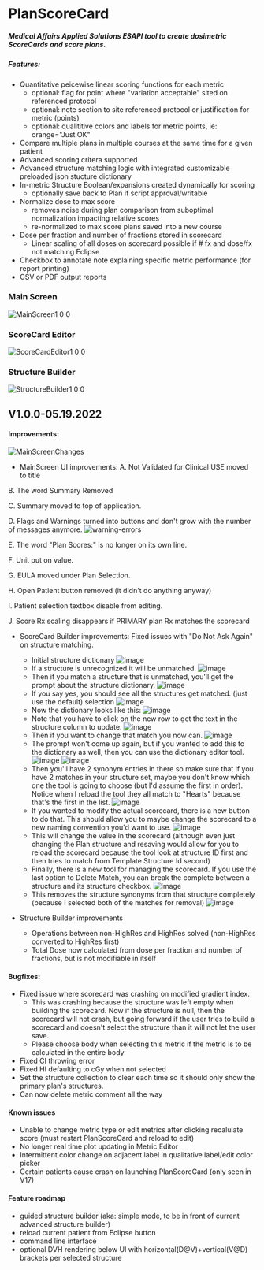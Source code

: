 # PlanScoreCard

##### Medical Affairs Applied Solutions ESAPI tool to create dosimetric ScoreCards and score plans.
##### Features:
* Quantitative peicewise linear scoring functions for each metric
  * optional: flag for point where "variation acceptable" sited on referenced protocol
  * optional: note section to site referenced protocol or justification for metric (points)
  * optional: qualititive colors and labels for metric points, ie: orange="Just OK"
* Compare multiple plans in multiple courses at the same time for a given patient
* Advanced scoring critera supported
* Advanced structure matching logic with integrated customizable preloaded json stucture dictionary
* In-metric Structure Boolean/expansions created dynamically for scoring 
  * optionally save back to Plan if script approval/writable
* Normalize dose to max score
  * removes noise during plan comparison from suboptimal normalization impacting relative scores
  * re-normalized to max score plans saved into a new course
* Dose per fraction and number of fractions stored in scorecard
  * Linear scaling of all doses on scorecard possible if # fx and dose/fx not matching Eclipse
* Checkbox to annotate note explaining specific metric performance (for report printing)
* CSV or PDF output reports

### Main Screen
![MainScreen1 0 0](https://user-images.githubusercontent.com/78000769/169741084-0bb83fdc-69f4-4240-a193-e1e41db9c0df.png)

### ScoreCard Editor
![ScoreCardEditor1 0 0](https://user-images.githubusercontent.com/78000769/169741156-a27d6165-616a-4181-80a7-74ed7923e8eb.png)

### Structure Builder
![StructureBuilder1 0 0](https://user-images.githubusercontent.com/78000769/169741212-82f16a0d-1e11-4ee4-863d-ac2446486c5b.png)


## V1.0.0-05.19.2022
#### Improvements:
![MainScreenChanges](https://user-images.githubusercontent.com/78000769/169741261-04f08e03-1d04-47dd-a3e4-93f7f0198f6a.png)
* MainScreen UI improvements:
A. Not Validated for Clinical USE moved to title

B. The word Summary Removed

C. Summary moved to top of application.

D. Flags and Warnings turned into buttons and don't grow with the number of messages anymore.
![warning-errors](https://user-images.githubusercontent.com/78000769/169742259-6bd0ff3d-3586-4c9e-92d7-b4801224459e.png)

E. The word "Plan Scores:" is no longer on its own line.

F. Unit put on value.

G. EULA moved under Plan Selection.

H. Open Patient button removed (it didn't do anything anyway)

I. Patient selection textbox disable from editing.

J. Score Rx scaling disappears if PRIMARY plan Rx matches the scorecard

* ScoreCard Builder improvements: Fixed issues with "Do Not Ask Again" on structure matching.
  * Initial structure dictionary
  ![image](https://user-images.githubusercontent.com/78000769/169745487-1388db2e-346e-412b-b8c0-56751c0662fb.png)
  * If a structure is unrecognized it will be unmatched.
  ![image](https://user-images.githubusercontent.com/78000769/169745557-ec7d929d-6493-4583-8d47-ec84177e1190.png)
  * Then if you match a structure that is unmatched, you'll get the prompt about the structure dictionary.
  ![image](https://user-images.githubusercontent.com/78000769/169745606-b4c05044-f947-430a-8903-945876984094.png)
  * If you say yes, you should see all the structures get matched. (just use the default) selection
  ![image](https://user-images.githubusercontent.com/78000769/169746037-52205861-2daf-4d4b-9f7d-243b26bd7e6c.png)
  * Now the dictionary looks like this:
  ![image](https://user-images.githubusercontent.com/78000769/169746162-5eeffc0c-0332-40bd-a633-497c39193047.png)
  * Note that you have to click on the new row to get the text in the structure column to update.
  ![image](https://user-images.githubusercontent.com/78000769/169746208-183c168a-e16b-45dd-bfde-bd9e1d673800.png)
  * Then if you want to change that match you now can.
  ![image](https://user-images.githubusercontent.com/78000769/169746440-1b79c637-5b65-465d-b496-504decc5264f.png)
  * The prompt won't come up again, but if you wanted to add this to the dictionary as well, then you can use the dictionary editor tool.
  ![image](https://user-images.githubusercontent.com/78000769/169746611-97aa32f2-1412-4f85-b6db-8f31b73998d7.png)
  ![image](https://user-images.githubusercontent.com/78000769/169746641-7c228fea-ccca-44fc-b66e-9890d2f6331a.png)
  * Then you'll have 2 synonym entries in there so make sure that if you have 2 matches in your structure set, maybe you don't know which one the tool is going to choose (but I'd assume the first in order). Notice when I reload the tool they all match to "Hearts" because that's the first in the list.
  ![image](https://user-images.githubusercontent.com/78000769/169746989-26210997-7a36-49c4-bfa2-d2879e9a8211.png)
  * If you wanted to modify the actual scorecard, there is a new button to do that. This should allow you to maybe change the scorecard to a new naming convention you'd want to use.
  ![image](https://user-images.githubusercontent.com/78000769/169747053-a6138210-3985-45e6-8d65-35c34d2f83bb.png)
  * This will change the value in the scorecard (although even just changing the Plan structure and resaving would allow for you to reload the scorecard because the tool look at structure ID first and then tries to match from Template Structure Id second)
  * Finally, there is a new tool for managing the scorecard. If you use the last option to Delete Match, you can break the complete between a structure and its structure checkbox.
  ![image](https://user-images.githubusercontent.com/78000769/169747190-9be0e8ac-8432-4fe3-bcc6-592a147a50c3.png)
  * This removes the structure synonyms from that structure completely (because I selected both of the matches for removal)
  ![image](https://user-images.githubusercontent.com/78000769/169747248-02860552-d0f7-446e-9539-e6f5e2b162f5.png)
	 
* Structure Builder improvements
  * Operations between non-HighRes and HighRes solved (non-HighRes converted to HighRes first)
  * Total Dose now calculated from dose per fraction and number of fractions, but is not modifiable in itself

#### Bugfixes:
* Fixed issue where scorecard was crashing on modified gradient index.
  * This was crashing because the structure was left empty when building the scorecard. Now if the structure is null, then the scorecard will not crash, but going forward if the user tries to build a scorecard and doesn't select the structure than it will not let the user save.
  * Please choose body when selecting this metric if the metric is to be calculated in the entire body
* Fixed CI throwing error
* Fixed HI defaulting to cGy when not selected
* Set the structure collection to clear each time so it should only show the primary plan's structures.
* Can now delete metric comment all the way
  
#### Known issues
* Unable to change metric type or edit metrics after clicking recalulate score (must restart PlanScoreCard and reload to edit)
* No longer real time plot updating in Metric Editor
* Intermittent color change on adjacent label in qualitative label/edit color picker
* Certain patients cause crash on launching PlanScoreCard (only seen in V17)
 
#### Feature roadmap
* guided structure builder (aka: simple mode, to be in front of current advanced structure builder)
* reload current patient from Eclipse button
* command line interface
* optional DVH rendering below UI with horizontal(D@V)+vertical(V@D) brackets per selected structure

